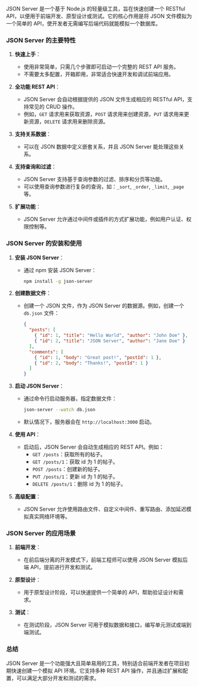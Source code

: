 JSON Server 是一个基于 Node.js 的轻量级工具，旨在快速创建一个 RESTful API，以便用于前端开发、原型设计或测试。它的核心作用是将 JSON 文件模拟为一个简单的 API，使开发者无需编写后端代码就能模拟一个数据库。

### JSON Server 的主要特性

1. **快速上手**：
   - 使用非常简单，只需几个步骤即可启动一个完整的 REST API 服务。
   - 不需要太多配置，开箱即用，非常适合快速开发和调试前端应用。

2. **全功能 REST API**：
   - JSON Server 会自动根据提供的 JSON 文件生成相应的 RESTful API，支持常见的 CRUD 操作。
   - 例如，`GET` 请求用来获取资源，`POST` 请求用来创建资源，`PUT` 请求用来更新资源，`DELETE` 请求用来删除资源。

3. **支持关系数据**：
   - 可以在 JSON 数据中定义嵌套关系，并且 JSON Server 能处理这些关系。

4. **支持查询和过滤**：
   - JSON Server 支持基于查询参数的过滤、排序和分页等功能。
   - 可以使用查询参数进行复杂的查询，如：`_sort`, `_order`, `_limit`, `_page` 等。

5. **扩展功能**：
   - JSON Server 允许通过中间件或插件的方式扩展功能，例如用户认证、权限控制等。

### JSON Server 的安装和使用

1. **安装 JSON Server**：
   - 通过 npm 安装 JSON Server：
     ```bash
     npm install -g json-server
     ```

2. **创建数据文件**：
   - 创建一个 JSON 文件，作为 JSON Server 的数据源。例如，创建一个 `db.json` 文件：
     ```json
     {
       "posts": [
         { "id": 1, "title": "Hello World", "author": "John Doe" },
         { "id": 2, "title": "JSON Server", "author": "Jane Doe" }
       ],
       "comments": [
         { "id": 1, "body": "Great post!", "postId": 1 },
         { "id": 2, "body": "Thanks!", "postId": 1 }
       ]
     }
     ```

3. **启动 JSON Server**：
   - 通过命令行启动服务器，指定数据文件：
     ```bash
     json-server --watch db.json
     ```
   - 默认情况下，服务器会在 `http://localhost:3000` 启动。

4. **使用 API**：
   - 启动后，JSON Server 会自动生成相应的 REST API。例如：
     - `GET /posts`：获取所有的帖子。
     - `GET /posts/1`：获取 id 为 1 的帖子。
     - `POST /posts`：创建新的帖子。
     - `PUT /posts/1`：更新 id 为 1 的帖子。
     - `DELETE /posts/1`：删除 id 为 1 的帖子。

5. **高级配置**：
   - JSON Server 允许使用路由文件、自定义中间件、重写路由、添加延迟模拟真实网络环境等。

### JSON Server 的应用场景

1. **前端开发**：
   - 在前后端分离的开发模式下，前端工程师可以使用 JSON Server 模拟后端 API，提前进行开发和测试。
  
2. **原型设计**：
   - 用于原型设计阶段，可以快速提供一个简单的 API，帮助验证设计和需求。

3. **测试**：
   - 在测试阶段，JSON Server 可用于模拟数据和接口，编写单元测试或端到端测试。

### 总结

JSON Server 是一个功能强大且简单易用的工具，特别适合前端开发者在项目初期快速创建一个模拟 API 环境。它支持多种 REST API 操作，并且通过扩展和配置，可以满足大部分开发和测试的需求。